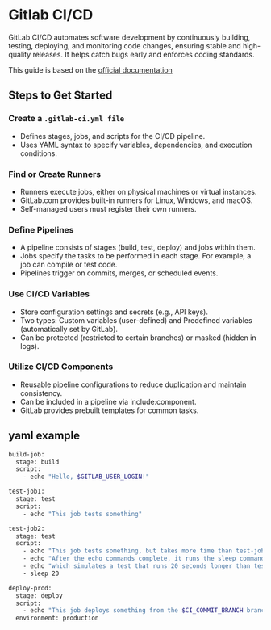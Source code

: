 # Gitlab CI/CD

GitLab CI/CD automates software development by continuously building, testing,
deploying, and monitoring code changes, ensuring stable and high-quality releases.
It helps catch bugs early and enforces coding standards.

This guide is based on the [official documentation](https://docs.gitlab.com/ci/)

## Steps to Get Started

### Create a ```.gitlab-ci.yml file```

- Defines stages, jobs, and scripts for the CI/CD pipeline.
- Uses YAML syntax to specify variables, dependencies, and execution conditions.

### Find or Create Runners

- Runners execute jobs, either on physical machines or virtual instances.
- GitLab.com provides built-in runners for Linux, Windows, and macOS.
- Self-managed users must register their own runners.

### Define Pipelines

- A pipeline consists of stages (build, test, deploy) and jobs within them.
- Jobs specify the tasks to be performed in each stage. For example, a job can compile or test code.
- Pipelines trigger on commits, merges, or scheduled events.

### Use CI/CD Variables

- Store configuration settings and secrets (e.g., API keys).
- Two types: Custom variables (user-defined) and Predefined variables (automatically set by GitLab).
- Can be protected (restricted to certain branches) or masked (hidden in logs).

### Utilize CI/CD Components

- Reusable pipeline configurations to reduce duplication and maintain consistency.
- Can be included in a pipeline via include:component.
- GitLab provides prebuilt templates for common tasks.

## yaml example

```bash
build-job:
  stage: build
  script:
    - echo "Hello, $GITLAB_USER_LOGIN!"

test-job1:
  stage: test
  script:
    - echo "This job tests something"

test-job2:
  stage: test
  script:
    - echo "This job tests something, but takes more time than test-job1."
    - echo "After the echo commands complete, it runs the sleep command for 20 seconds"
    - echo "which simulates a test that runs 20 seconds longer than test-job1"
    - sleep 20

deploy-prod:
  stage: deploy
  script:
    - echo "This job deploys something from the $CI_COMMIT_BRANCH branch."
  environment: production
```
